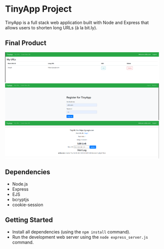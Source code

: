 # TinyApp Project

TinyApp is a full stack web application built with Node and Express that allows users to shorten long URLs (à la bit.ly).

## Final Product

!["Screenshot of all user URLs"](https://github.com/Subti/tinyapp/blob/master/docs/urls_index.png?raw=true)
!["Screenshot of registration page"](https://github.com/Subti/tinyapp/blob/master/docs/registration_page.png?raw=true)
!["Screenshot of url edit page"](https://github.com/Subti/tinyapp/blob/master/docs/urls_edit.png?raw=true)

## Dependencies

- Node.js
- Express
- EJS
- bcryptjs
- cookie-session

## Getting Started

- Install all dependencies (using the `npm install` command).
- Run the development web server using the `node express_server.js` command.